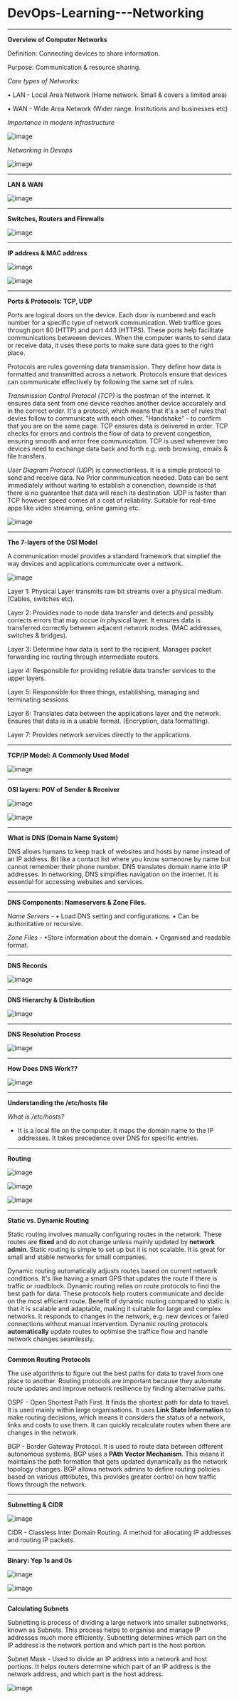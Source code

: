 # DevOps-Learning---Networking
-----------------------------------------------------------------------------------------------------------
**Overview of Computer Networks**

Definition: Connecting devices to share information.

Purpose: Communication & resource sharing. 

*Core types of Networks:* 

  • LAN - Local Area Network (Home network. Small & covers a limited area)
  
  • WAN - Wide Area Network (Wider range. Institutions and businesses etc)

*Importance in modern infrastructure*

![image](https://github.com/user-attachments/assets/050a1a11-9e61-4ff6-96a6-74e991706322)

*Networking in Devops* 

![image](https://github.com/user-attachments/assets/373eafc6-5e07-4215-8745-7627576010eb)

-----------------------------------------------------------------------------------------------------------
**LAN & WAN**

![image](https://github.com/user-attachments/assets/58be542d-317d-4312-bdfc-daae9d3bb6c7)

----------------------------------------------------------------------------------------------------------
**Switches, Routers and Firewalls**

![image](https://github.com/user-attachments/assets/e523a984-73dc-4846-90ba-9f040a139929)

------------------------------------------------------------------------------------------------------------ 
**IP address & MAC address**

![image](https://github.com/user-attachments/assets/60f5a1e3-b491-49f2-9d3a-1bcac98d719f)

![image](https://github.com/user-attachments/assets/81ac5f43-ce00-4acf-80f4-01fefb0bca19)

-------------------------------------------------------------------------------------------------------------
**Ports & Protocols: TCP, UDP**

Ports are logical doors on the device. Each door is numbered and each number for a specific type of network communication. Web traffice goes through port 80 (HTTP) and port 443 (HTTPS). These ports help facilitate communications betweeen devices. When the computer wants to send data or receive data, it uses these ports to make sure data goes to the right place. 

Protocols are rules governing data transmission. They define how data is formatted and transmitted across a network. Protocols ensure that devices can communicate effectively by following the same set of rules.

*Transmission Control Protocol (TCP)* is the postman of the internet. It ensures data sent from one device reaches another device accurately and in the correct order. It's a protocol, which means that it's a set of rules that devies follow to communicate with each other. "Handshake" - to confirm that you are on the same page. TCP ensures data is delivered in order. TCP checks for errors and controls the flow of data to prevent congestion, ensuring smooth and error free communication. TCP is used whenever two devices need to exchange data back and forth e.g. web browsing, emails & file transfers. 

*User Diagram Protocol (UDP*) is connectionless. It is a simple protocol to send and receive data. No Prior conmmunication needed. Data can be sent immediately without waiting to establish a conenction, downside is that there is no guarantee that data will reach its destination. UDP is faster than TCP however speed comes at a cost of reliability. Suitable for real-time apps like video streaming, online gaming etc. 

![image](https://github.com/user-attachments/assets/b95dbba1-798d-45bf-bac6-7006a14639d5)

---------------------------------------------------------------------------------------------------------------------------
**The 7-layers of the OSI Model**

A communication model provides a standard framework that simplief the way devices and applications communicate over a network. 

![image](https://github.com/user-attachments/assets/57c776bb-5fc4-4fed-9224-5227256c169a)

Layer 1: Physical Layer transmits raw bit streams over a physical medium. (Cables, switches etc).

Layer 2: Provides node to node data transfer and detects and possibly corrects errors that may occue in physical layer. It ensures data is transferred correctly between adjacent network nodes. (MAC addresses, switches & bridges).

Layer 3: Determine how data is sent to the recipient. Manages packet forwarding inc routing through intermediate routers.

Layer 4: Responsible for providing reliable data transfer services to the upper layers.

Layer 5: Responsible for three things, establishing, managing and terminating sessions.

Layer 6: Translates data between the applications layer and the network. Ensures that data is in a usable format. (Encryption, data formatting).

Layer 7: Provides network services directly to the applications. 

---------------------------------------------------------------------------------------------------------------------------
**TCP/IP Model: A Commonly Used Model**

![image](https://github.com/user-attachments/assets/34ed54fa-24a8-4dbc-94ef-97eadb235359)

--------------------------------------------------------------------------------------------------------------------------- 
**OSI layers: POV of Sender & Receiver**

![image](https://github.com/user-attachments/assets/e7663b7e-c0f4-47c1-bd9f-aea54e47f983)

![image](https://github.com/user-attachments/assets/1506fdb0-d33d-40cd-984a-e449a6ebf493)

-----------------------------------------------------------------------------------------------------------------------------
**What is DNS (Domain Name System)**

DNS allows humans to keep track of websites and hosts by name instead of an IP address. Bit like a contact list where you know somenone by name but cannot remember their phone number. DNS translates domain name into IP addresses. In networking, DNS simplifies navigation on the internet. It is essential for accessing websites and services. 

----------------------------------------------------------------------------------------------------------------------------
**DNS Components: Nameservers & Zone Files.**

*Name Servers* - • Load DNS setting and configurations. • Can be authoritative or recursive. 

*Zone Files* - •Store information about the domain. • Organised and readable format. 

----------------------------------------------------------------------------------------------------------------------------
**DNS Records**

![image](https://github.com/user-attachments/assets/cc166dc7-b3bc-4ef9-9cb6-e3695306903e)

-----------------------------------------------------------------------------------------------------------------------------
**DNS Hierarchy & Distribution**

![image](https://github.com/user-attachments/assets/af89ecd7-a58a-4366-bb59-f44926050920)

-----------------------------------------------------------------------------------------------------------------------------
**DNS Resolution Process**

![image](https://github.com/user-attachments/assets/098613da-f692-409a-b6e9-f6e39e7166f5)

-----------------------------------------------------------------------------------------------------------------------------
**How Does DNS Work??**

![image](https://github.com/user-attachments/assets/d4a8f561-5d16-49b4-bd82-7f9ce3a2df86)

-----------------------------------------------------------------------------------------------------------------------------
**Understanding the /etc/hosts file**

*What is /etc/hosts?* 

- It is a local file on the computer. It maps the domain name to the IP addresses. It takes precedence over DNS for specific entries.  

-----------------------------------------------------------------------------------------------------------------------------
**Routing**

![image](https://github.com/user-attachments/assets/97f674b8-6e91-473e-a42b-00661f0aea3c)

![image](https://github.com/user-attachments/assets/158cd49f-dc22-46fe-b388-51b2faec2524)

![image](https://github.com/user-attachments/assets/8954d952-ca55-467b-95c3-9713edcafa6f)

----------------------------------------------------------------------------------------------------------------------------
**Static vs. Dynamic Routing**

Static routing involves manually configuring routes in the network. These routes are **fixed** and do not change unless mainly updated by **network admin**. Static routing is simple to set up but it is not scalable. It is great for small and stable networks for small companies. 

Dynamic routing automatically adjusts routes based on current network conditions. It's like having a smart GPS that updates the route if there is traffic or roadblock. Dynamic routing relies on route protocols to find the best path for data. These protocols help routers communicate and decide on the most efficient route. Benefit of dynamic routing compared to static is that it is scalable and adaptable, making it suitable for large and complex networks. It responds to changes in the network, e.g. new devices or failed connections without manual intervention. Dynamic routing protocols **automatically** update routes to optimise the traffice flow and handle network changes seamlessly. 

----------------------------------------------------------------------------------------------------------------------------
**Common Routing Protocols**

The use algorithms to figure out the best paths for data to travel from one place to another. Routing protocols are important because they automate route updates and improve network resilience by finding alternative paths. 

OSPF - Open Shortest Path First. It finds the shortest path for data to travel. It is used mainly within large organisations. It uses **Link State Information** to make routing decisions, which means it considers the status of a network, links and costs to use them. It can quickly recalculate routes when there are changes in the network.

BGP - Border Gateway Protocol. It is used to route data between different autonomous systems. BGP uses a **PAth Vector Mechanism**. This means it maintains the path formation that gets updated dynamically as the network topology changes. BGP allows network admins to define routing policies based on various attributes, this provides greater control on how traffic flows through the network. 

----------------------------------------------------------------------------------------------------------------------------
**Subnetting & CIDR**

![image](https://github.com/user-attachments/assets/70625e40-a8c2-4e14-94cf-022c63238f45)

CIDR - Classless Inter Domain Routing. A method for allocating IP addresses and routing IP packets.

----------------------------------------------------------------------------------------------------------------------------
**Binary: Yep 1s and 0s**

![image](https://github.com/user-attachments/assets/2d8af2cc-06be-4303-ab56-eb73e7b64d62)

![image](https://github.com/user-attachments/assets/99cf1f51-89e7-4b16-bb00-3704e893817b)

----------------------------------------------------------------------------------------------------------------------------
**Calculating Subnets**

Subnetting is process of dividing a large network into smaller subnetworks, known as Subnets. This process helps to organise and manage IP addresses much more efficiently. Subnetting determines which part on the IP address is the network portion and which part is the host portion. 

Subnet Mask - Used to divide an IP address into a network and host portions. It helps routers determine which part of an IP address is the network address, and which part is the host address. 

![image](https://github.com/user-attachments/assets/217293e5-5b0a-4a7b-aab3-f8bf132b7648)










